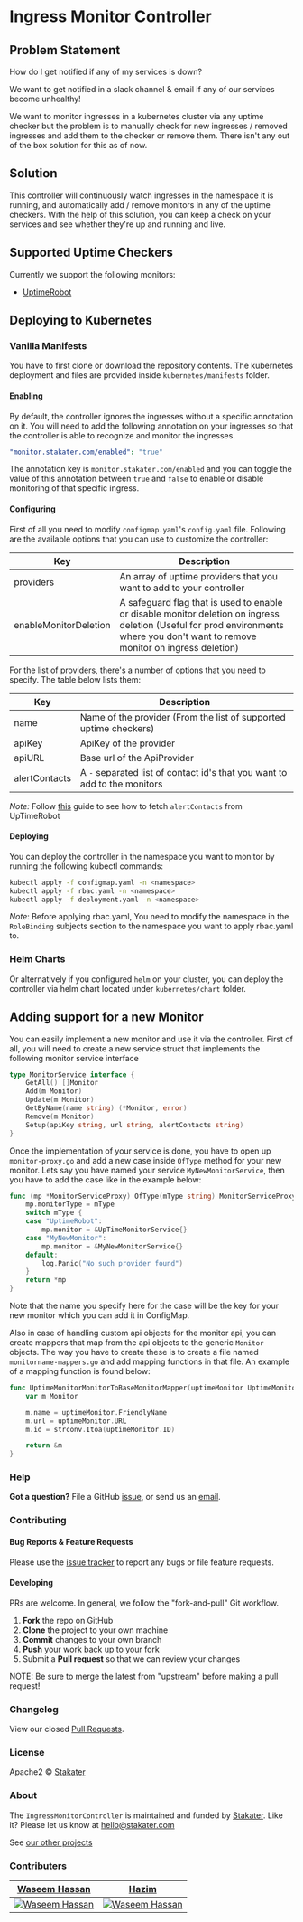 # Ingress Monitor Controller

## Problem Statement

How do I get notified if any of my services is down?

We want to get notified in a slack channel & email if any of our services become unhealthy!

We want to monitor ingresses in a kubernetes cluster via any uptime checker but the problem is to manually check for new ingresses / removed ingresses and add them to the checker or remove them. There isn't any out of the box solution for this as of now.

## Solution

This controller will continuously watch ingresses in the namespace it is running, and automatically add / remove monitors in any of the uptime checkers. With the help of this solution, you can keep a check on your services and see whether they're up and running and live.

## Supported Uptime Checkers

Currently we support the following monitors:

- [UptimeRobot](https://uptimerobot.com)

## Deploying to Kubernetes

### Vanilla Manifests

You have to first clone or download the repository contents. The kubernetes deployment and files are provided inside `kubernetes/manifests` folder.

#### Enabling

By default, the controller ignores the ingresses without a specific annotation on it. You will need to add the following annotation on your ingresses so that the controller is able to recognize and monitor the ingresses.

```yaml
"monitor.stakater.com/enabled": "true"
```

The annotation key is `monitor.stakater.com/enabled` and you can toggle the value of this annotation between `true` and `false` to enable or disable monitoring of that specific ingress.

#### Configuring

First of all you need to modify `configmap.yaml`'s `config.yaml` file. Following are the available options that you can use to customize the controller:

| Key                   |Description                                                                    |
|-----------------------|-------------------------------------------------------------------------------|
| providers             | An array of uptime providers that you want to add to your controller          |
| enableMonitorDeletion | A safeguard flag that is used to enable or disable monitor deletion on ingress deletion (Useful for prod environments where you don't want to remove monitor on ingress deletion) |

For the list of providers, there's a number of options that you need to specify. The table below lists them:

| Key           | Description                                                               |
|---------------|---------------------------------------------------------------------------|
| name          | Name of the provider (From the list of supported uptime checkers)         |
| apiKey        | ApiKey of the provider                                                    |
| apiURL        | Base url of the ApiProvider                                               |
| alertContacts | A `-` separated list of contact id's that you want to add to the monitors |

*Note:* Follow [this](https://github.com/stakater/IngressMonitorController/blob/master/docs/fetching-alert-contacts-from-uptime-robot.md) guide to see how to fetch `alertContacts` from UpTimeRobot

#### Deploying

You can deploy the controller in the namespace you want to monitor by running the following kubectl commands:

```bash
kubectl apply -f configmap.yaml -n <namespace>
kubectl apply -f rbac.yaml -n <namespace>
kubectl apply -f deployment.yaml -n <namespace>
```

*Note*: Before applying rbac.yaml, You need to modify the namespace in the `RoleBinding` subjects section to the namespace you want to apply rbac.yaml to.

### Helm Charts

Or alternatively if you configured `helm` on your cluster, you can deploy the controller via helm chart located under `kubernetes/chart` folder.

## Adding support for a new Monitor

You can easily implement a new monitor and use it via the controller. First of all, you will need to create a new service struct that implements the following monitor service interface

```go
type MonitorService interface {
    GetAll() []Monitor
    Add(m Monitor)
    Update(m Monitor)
    GetByName(name string) (*Monitor, error)
    Remove(m Monitor)
    Setup(apiKey string, url string, alertContacts string)
}
```

Once the implementation of your service is done, you have to open up `monitor-proxy.go` and add a new case inside `OfType` method for your new monitor. Lets say you have named your service `MyNewMonitorService`, then you have to add the case like in the example below:

```go
func (mp *MonitorServiceProxy) OfType(mType string) MonitorServiceProxy {
    mp.monitorType = mType
    switch mType {
    case "UptimeRobot":
        mp.monitor = &UpTimeMonitorService{}
    case "MyNewMonitor":
        mp.monitor = &MyNewMonitorService{}
    default:
        log.Panic("No such provider found")
    }
    return *mp
}
```

Note that the name you specify here for the case will be the key for your new monitor which you can add it in ConfigMap.

Also in case of handling custom api objects for the monitor api, you can create mappers that map from the api objects to the generic `Monitor` objects. The way you have to create these is to create a file named `monitorname-mappers.go` and add mapping functions in that file. An example of a mapping function is found below:

```go
func UptimeMonitorMonitorToBaseMonitorMapper(uptimeMonitor UptimeMonitorMonitor) *Monitor {
    var m Monitor

    m.name = uptimeMonitor.FriendlyName
    m.url = uptimeMonitor.URL
    m.id = strconv.Itoa(uptimeMonitor.ID)

    return &m
}
```

### Help

**Got a question?**
File a GitHub [issue](https://github.com/stakater/IngressMonitorController/issues), or send us an [email](stakater@gmail.com).

### Contributing

#### Bug Reports & Feature Requests

Please use the [issue tracker](https://github.com/stakater/IngressMonitorController/issues) to report any bugs or file feature requests.

#### Developing

PRs are welcome. In general, we follow the "fork-and-pull" Git workflow.

 1. **Fork** the repo on GitHub
 2. **Clone** the project to your own machine
 3. **Commit** changes to your own branch
 4. **Push** your work back up to your fork
 5. Submit a **Pull request** so that we can review your changes

NOTE: Be sure to merge the latest from "upstream" before making a pull request!

### Changelog

View our closed [Pull Requests](https://github.com/stakater/IngressMonitorController/pulls?q=is%3Apr+is%3Aclosed).

### License

Apache2 © [Stakater](https://stakater.com)

### About

The `IngressMonitorController` is maintained and funded by [Stakater][website]. Like it? Please let us know at <hello@stakater.com>

See [our other projects][community]

  [website]: https://stakater.com/
  [community]: https://github.com/stakater/

### Contributers

[Waseem Hassan](https://github.com/waseem-h)            |  [Hazim](https://github.com/hazim1093)
:-------------------------:|:-------------------------:
[![Waseem Hassan](https://avatars3.githubusercontent.com/u/34707418?s=144&v=4)](https://github.com/waseem-h) |  [![Waseem Hassan](https://avatars2.githubusercontent.com/u/11160747?s=144&v=4)](https://github.com/waseem-h)